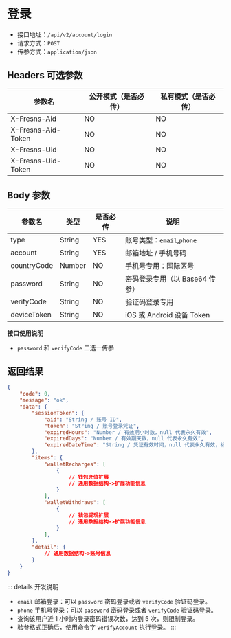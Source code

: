 # 登录

- 接口地址：`/api/v2/account/login`
- 请求方式：`POST`
- 传参方式：`application/json`

## Headers 可选参数

| 参数名 | 公开模式（是否必传） | 私有模式（是否必传） |
| --- | --- | --- |
| X-Fresns-Aid | NO | NO |
| X-Fresns-Aid-Token | NO | NO |
| X-Fresns-Uid | NO | NO |
| X-Fresns-Uid-Token | NO | NO |

## Body 参数

| 参数名 | 类型 | 是否必传 | 说明 |
| --- | --- | --- | --- |
| type | String | YES | 账号类型：`email`,`phone` |
| account | String | YES | 邮箱地址 / 手机号码 |
| countryCode | Number | NO | 手机号专用：国际区号 |
| password | String | NO | 密码登录专用（以 Base64 传参） |
| verifyCode | String | NO | 验证码登录专用 |
| deviceToken | String | NO | iOS 或 Android 设备 Token |

**接口使用说明**

- `password` 和 `verifyCode` 二选一传参

## 返回结果

```json
{
    "code": 0,
    "message": "ok",
    "data": {
        "sessionToken": {
            "aid": "String / 账号 ID",
            "token": "String / 账号登录凭证",
            "expiredHours": "Number / 有效期小时数，null 代表永久有效",
            "expiredDays": "Number / 有效期天数，null 代表永久有效",
            "expiredDateTime": "String / 凭证有效时间，null 代表永久有效，格式为 Y-m-d H:i:s"
        },
        "items": {
            "walletRecharges": [
                {
                    // 钱包充值扩展
                    // 通用数据结构->扩展功能信息
                }
            ],
            "walletWithdraws": [
                {
                    // 钱包提现扩展
                    // 通用数据结构->扩展功能信息
                }
            ],
        },
        "detail": {
            // 通用数据结构->账号信息
        }
    }
}
```

::: details 开发说明
- `email` 邮箱登录：可以 `password` 密码登录或者 `verifyCode` 验证码登录。
- `phone` 手机号登录：可以 `password` 密码登录或者 `verifyCode` 验证码登录。
- 查询该用户近 1 小时内登录密码错误次数，达到 5 次，则限制登录。
- 验参格式正确后，使用命令字 `verifyAccount` 执行登录。
:::